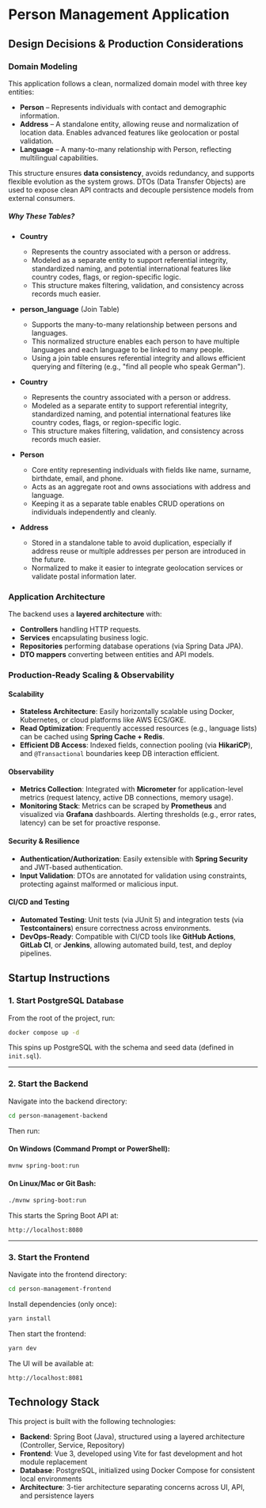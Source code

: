 # Person Management Application

## Design Decisions & Production Considerations

### Domain Modeling

This application follows a clean, normalized domain model with three key entities:

- **Person** – Represents individuals with contact and demographic information.
- **Address** – A standalone entity, allowing reuse and normalization of location data. Enables advanced features like geolocation or postal validation.
- **Language** – A many-to-many relationship with Person, reflecting multilingual capabilities.

This structure ensures **data consistency**, avoids redundancy, and supports flexible evolution as the system grows. DTOs (Data Transfer Objects) are used to expose clean API contracts and decouple persistence models from external consumers.

##### Why These Tables?

- **Country**
  - Represents the country associated with a person or address.
  - Modeled as a separate entity to support referential integrity, standardized naming, and potential international features like country codes, flags, or region-specific logic.
  - This structure makes filtering, validation, and consistency across records much easier.

- **person_language** (Join Table)
  - Supports the many-to-many relationship between persons and languages.
  - This normalized structure enables each person to have multiple languages and each language to be linked to many people.
  - Using a join table ensures referential integrity and allows efficient querying and filtering (e.g., "find all people who speak German").

- **Country**
  - Represents the country associated with a person or address.
  - Modeled as a separate entity to support referential integrity, standardized naming, and potential international features like country codes, flags, or region-specific logic.
  - This structure makes filtering, validation, and consistency across records much easier.


- **Person**
  - Core entity representing individuals with fields like name, surname, birthdate, email, and phone.
  - Acts as an aggregate root and owns associations with address and language.
  - Keeping it as a separate table enables CRUD operations on individuals independently and cleanly.

- **Address**
  - Stored in a standalone table to avoid duplication, especially if address reuse or multiple addresses per person are introduced in the future.
  - Normalized to make it easier to integrate geolocation services or validate postal information later.

### Application Architecture

The backend uses a **layered architecture** with:

- **Controllers** handling HTTP requests.
- **Services** encapsulating business logic.
- **Repositories** performing database operations (via Spring Data JPA).
- **DTO mappers** converting between entities and API models.


### Production-Ready Scaling & Observability

#### Scalability
- **Stateless Architecture**: Easily horizontally scalable using Docker, Kubernetes, or cloud platforms like AWS ECS/GKE.
- **Read Optimization**: Frequently accessed resources (e.g., language lists) can be cached using **Spring Cache + Redis**.
- **Efficient DB Access**: Indexed fields, connection pooling (via **HikariCP**), and `@Transactional` boundaries keep DB interaction efficient.

#### Observability
- **Metrics Collection**: Integrated with **Micrometer** for application-level metrics (request latency, active DB connections, memory usage).
- **Monitoring Stack**: Metrics can be scraped by **Prometheus** and visualized via **Grafana** dashboards. Alerting thresholds (e.g., error rates, latency) can be set for proactive response.

#### Security & Resilience
- **Authentication/Authorization**: Easily extensible with **Spring Security** and JWT-based authentication.
- **Input Validation**: DTOs are annotated for validation using constraints, protecting against malformed or malicious input.

#### CI/CD and Testing
- **Automated Testing**: Unit tests (via JUnit 5) and integration tests (via **Testcontainers**) ensure correctness across environments.
- **DevOps-Ready**: Compatible with CI/CD tools like **GitHub Actions**, **GitLab CI**, or **Jenkins**, allowing automated build, test, and deploy pipelines.

## Startup Instructions

### 1. Start PostgreSQL Database

From the root of the project, run:

```bash
docker compose up -d
```

This spins up PostgreSQL with the schema and seed data (defined in `init.sql`).

---

### 2. Start the Backend

Navigate into the backend directory:

```bash
cd person-management-backend
```

Then run:

#### On Windows (Command Prompt or PowerShell):
```bash
mvnw spring-boot:run
```

#### On Linux/Mac or Git Bash:
```bash
./mvnw spring-boot:run
```

This starts the Spring Boot API at:

```
http://localhost:8080
```

---

### 3. Start the Frontend

Navigate into the frontend directory:

```bash
cd person-management-frontend
```

Install dependencies (only once):

```bash
yarn install
```

Then start the frontend:

```bash
yarn dev
```

The UI will be available at:

```
http://localhost:8081
```

## Technology Stack

This project is built with the following technologies:

- **Backend**: Spring Boot (Java), structured using a layered architecture (Controller, Service, Repository)
- **Frontend**: Vue 3, developed using Vite for fast development and hot module replacement
- **Database**: PostgreSQL, initialized using Docker Compose for consistent local environments
- **Architecture**: 3-tier architecture separating concerns across UI, API, and persistence layers